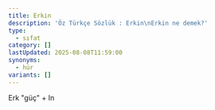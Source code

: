 ```yaml
---
title: Erkin
description: 'Öz Türkçe Sözlük : Erkin\nErkin ne demek?'
type:
  - sıfat
category: []
lastUpdated: 2025-08-08T11:59:00
synonyms:
  - hür
variants: []
---
```

Erk "güç" + In
